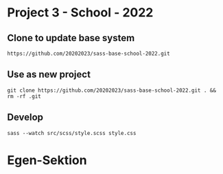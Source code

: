 # Project 3 - School - 2022

## Clone to update base system
`https://github.com/20202023/sass-base-school-2022.git`

## Use as new project
`git clone https://github.com/20202023/sass-base-school-2022.git . && rm -rf .git`

## Develop
`sass --watch src/scss/style.scss style.css`

# Egen-Sektion
